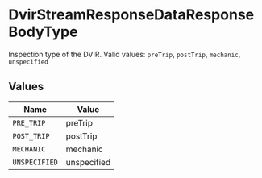 # DvirStreamResponseDataResponseBodyType

Inspection type of the DVIR.  Valid values: `preTrip`, `postTrip`, `mechanic`, `unspecified`


## Values

| Name          | Value         |
| ------------- | ------------- |
| `PRE_TRIP`    | preTrip       |
| `POST_TRIP`   | postTrip      |
| `MECHANIC`    | mechanic      |
| `UNSPECIFIED` | unspecified   |